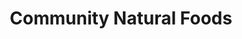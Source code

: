 ---
title: "Community Natural Foods"
url: /calgary/community-natural-foods-61-avenue-sw/
shop: supermarket
---